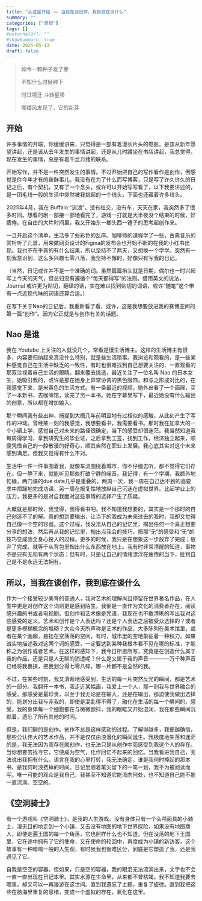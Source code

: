 ```yaml
---
title: "从这里开始 —— 当我在谈创作，我到底在谈什么"
summary: ""
categories: ["想想"]
tags: []
#externalUrl: ""
#showSummary: true
date: 2025-05-13
draft: false
---
```

<!-- 备注 -->
<!-- ## 标题  -->
<!-- **加粗** -->

>如今一颗种子发了芽
>
>不知什么时候种下
>
>时过境迁 斗转星移
>
>哪缕风发现了，它的新芽


## 开始

许多事情的开端，你缓缓讲来，只觉得是一部有着漫长片头的电影。是该从新年愿望讲起，还是该从去年发生的事情讲起，还是从儿时蹲坐在书店讲起，我总觉得，现在发生的事情，总是有着千丝万缕的联系。

开始写作，并不是一件突然发生的事情。不过开始把自己的写作看作是创作，倒感觉是件今年才有的新鲜事儿。我没有在为了什么而写博客，只是写了许久许久的日记之后，有个契机，又有了一个念头，或许可以开始写写看了，以下我要讲述的，是一团毛线一般的生活中突然被我挑起的一个线头，下面也还藏着许多线头。

2025年4月，我在 Buffalo “流浪”。没有社交，没有车，天天在家，我突然多了很多时间。想看的剧一部接一部地看完了，游戏一打就是大半夜没个结束的时候，好疲倦。在自由的大片时间里，我又开始东一榔头西一锤子的思考起创作来。

一旦开启这个清单，生活多了些彩色的乱麻。咖啡师的课程学了一些，古典音乐的赏析听了几首，用来做网页设计的Figma的发布会也开始不断的在我的小红书出现。我也不在乎真的有什么结果，所以坚持不了两天，又想换一个学学。突然有一刻我意识到，这么多兴趣七零八落，我坚持不懈的，好像只有写我的日记。

（当然，日记或许并不是一个准确的词。虽然篇篇抬头就是日期，偶尔也一时兴起写上今天的天气，但总归没有遵循个“每天都得写”的法则。借用英文的说法，Journal 或许更为贴切，翻译的话，实在难以找到贴切的词语，或许“随笔”这个带有一点近现代味的词语还算合适。）

在写下关于Nao的日记后，我重新看了看，或许，这是我想要放进我的赛博空间的第一篇“创作”。因为它正就是与创作有关的话题。


## Nao 是谁
我在 Youtube 上关注的人就没几个，常看是慢生活博主。这样的生活博主有很多，内容要归纳起来真没什么特别，就是些生活琐事。我浏览和观看的，是一些某种感觉自己在生活中缺乏的一致性，有时也很难找到自己想要关注的、一直观看的那双注视着自己生活的眼睛。翻来覆去挑选，最近关注了一位名叫 Nao 的日本女生，她吸引我的，或许是那在她身上异常协调的黑色服饰，和与之形成对比的，在我感觉下来，是米黄色的生活方式。有一条最近的视频，她外出看了一个画展，买了一本新书，去咖啡馆，读完了另一本书。她在字幕里写下，最近她没有什么输出的创意，所以都在增加输入。

那个瞬间我有些出神，捕捉到大概几年前明显地有过相似的感触，从此刻产生了写作的冲动。曾经某一刻的我感觉，我想要看书，我需要看书。那时我在加拿大的一个小镇上学，感觉自己对未来的路径很确定，当下的感受却很迷茫。我当然知道我每周得学习，拿到研究生的毕业证，之后拿到工签，找到工作，经济独立起来，顺便凭借自己的一腔散漫的好奇心，顺其自然在职业上发展。我心底其实对这个未来感到满足。但我又觉得有什么不对。

生活中一件一件事围着我，就像车流围绕着城市，你不仔细去听，都不觉得它们存在。但一静下来，就能听见那些打破宁静的噪音。我记得，有一个学期，我额外地忙碌，两门课的due date几乎是重叠的。两周一次，我一周在自己达不到的高要求中烦躁地完成功课，另一周在报复性地放纵自己沉迷在虚拟世界。比起学业上的压力，我更多的是对自我面对这些事情的选择产生了质疑。

大概就是那时候，我觉得，我得看书吧。我不知道我想要的，其实是一个那时的自己创造不了的解。真的想到要输出，让当下的我成为未来过去的我时，我却又觉得自己像一个空的容器。这个过程，我没法从自己的记忆里，掏出任何一个真正想要分享的想法，然后再从我的记忆里，掏出点我会的技巧，把那“无”的感受和“无”的技巧变成我全身心投入的过程。更多的时候，我只是在想象这一步放弃了完成；放弃了完成，就等于从背包里掏出什么东西放在地上。我有时非常清醒的知道，事物不是只有无和有两个状态；但有时，只是让自己的情绪漂浮在疲倦的当下，批判自己是不是永远无法拥有。


## 所以，当我在谈创作，我到底在谈什么

作为一个接受较少美育的普通人，我对艺术的理解尚且停留在世界著名作品，在人生中更是对创作这个词则更是感到陌生。我倒是一直作为文化的消费者存在，阅读感兴趣的书或者电视剧。但创作和艺术像是咒语，我现在也不敢清晰的写出我对这些感受的定义。艺术和创作是个人表达吗？还是个人表达之后被受众选择的？或者是更多模糊概念的堆砌？大众今天所声称是艺术的作品，大多陈列在美术馆里，或者在某个画廊，悬挂在空荡荡的空间，有时，城市里的空地象征着一种权力。如果诚实地描述我对这两个词的感受，一定要达到某种我根本看不见在哪的标准，才能称之为创作或者艺术。在这样的感知下，我今日所思所写，究竟是在创造什么属于我的作品，还是只是人无聊的消遣呢？什么是又属于我的声音————万千种声音已经将我裹挟，把我划分得七零八碎，哪一片都不是全然的我。

不过，在某些时刻，我又清晰地感受到，生活的每一片突然反光的瞬间，都是艺术的一部分。我翻开一本书，我走近某幅画，我爱上一个人，那一刻我与世界融合的感受。那感受是最珍贵，以至于我无论是在输入，还是在输出，那迫使我做出选择的，能划分出我与非我的，即使是混乱得不得了，融化在生活的每一个瞬间的，感受。我的身体每一个细胞都在与微微颤抖，我的眼眶又开始湿润，我在那些瞬间沉默着，遗忘了所有其他的时间。

但是，我们聊的是创作。创作不总是这样感动的过程。了解得越多，我便越确信，那些公认伟大的艺术作品，并不是仅仅由浪漫化的瞬间诞生。我极度地失落和迷茫的是，我无法因为我存在就创作，也无法只是从创作中而感受到我这个人的存在。当你想要去找寻它，它便成为空气，化作回忆不起来的回忆。当我看进我自己，无法说出我拥有什么。语言在我的心里打转，我无法确定，谁是我何时捧起的那本书、是我何时浪费掉的时间。日记里顺着笔尖留下的一笔一划，我不为被阅读而写。唯一可能的观众是我自己，我甚至不知道它能流向何处，也不知道自己能不能一直流淌。空空的。

## 《空洞骑士》
有一个游戏叫《空洞骑士》，是我的人生游戏。没有身体只有一个头颅面具的小骑士，漫无目的地走到一个小镇，又去没有地图的地下世界探险，如果没有地图商人，即使走遍王国的每一个角落，它也照样什么也不知道。但在没落的地下王国里，它在途中拥有了它的使命，又在使命的轮回中，再度成为小镇的新访客。这个故事有一种暗喻一般的人生观，有时候我也很难区分，到底是它塑造了我，还是我遇见了它。

自我是空空的容器。但如果，只是空的容器，我的眼泪无法流淌出来，文字也不会一直一直出现在日记本里。其实水源在生命里，从来都不曾枯竭。我不知道我要去哪里，却又可以一再漫游在这世间。直到我遗忘了主题，重复了旋律。直到我把这些在脑海里重复的思绪，变成一个虚拟的存在，氧化在这里。

